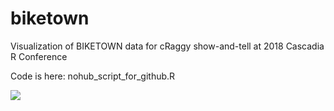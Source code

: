 # biketown
Visualization of BIKETOWN data for cRaggy show-and-tell at 2018 Cascadia R Conference

Code is here: nohub_script_for_github.R

![](https://github.com/lopierra/biketown/blob/master/nohub.png)
